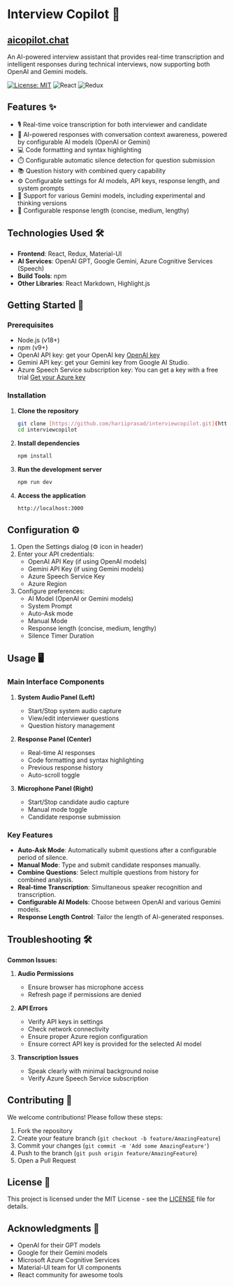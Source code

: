 
# Interview Copilot 🚀
## [aicopilot.chat](https://aicopilot.chat/)

An AI-powered interview assistant that provides real-time transcription and intelligent responses during technical interviews, now supporting both OpenAI and Gemini models.

[![License: MIT](https://img.shields.io/badge/License-MIT-yellow.svg)](https://opensource.org/licenses/MIT)
![React](https://img.shields.io/badge/React-18.2.0-blue)
![Redux](https://img.shields.io/badge/Redux-4.2.1-purple)

## Features ✨

- 🎙️ Real-time voice transcription for both interviewer and candidate
- 🤖 AI-powered responses with conversation context awareness, powered by configurable AI models (OpenAI or Gemini)
- 💻 Code formatting and syntax highlighting
- ⏱️ Configurable automatic silence detection for question submission
- 📚 Question history with combined query capability
- ⚙️ Configurable settings for AI models, API keys, response length, and system prompts
- 🔄 Support for various Gemini models, including experimental and thinking versions
- 📏 Configurable response length (concise, medium, lengthy)

## Technologies Used 🛠️

- **Frontend**: React, Redux, Material-UI
- **AI Services**: OpenAI GPT, Google Gemini, Azure Cognitive Services (Speech)
- **Build Tools**: npm
- **Other Libraries**: React Markdown, Highlight.js

## Getting Started 🚀

### Prerequisites

- Node.js (v18+)
- npm (v9+)
- OpenAI API key: get your OpenAI key [OpenAI key](https://platform.openai.com/docs/overview)
- Gemini API key: get your Gemini key from Google AI Studio.
- Azure Speech Service subscription key: You can get a key with a free trial [Get your Azure key](https://azure.microsoft.com/en-us/pricing/purchase-options/azure-account)

### Installation

1. **Clone the repository**
   ```bash
   git clone [https://github.com/hariiprasad/interviewcopilot.git](https://github.com/hariiprasad/interviewcopilot.git)
   cd interviewcopilot
   ```

2. **Install dependencies**
   ```bash
   npm install
   ```

3. **Run the development server**
   ```bash
   npm run dev
   ```

4. **Access the application**
   ```
   http://localhost:3000
   ```

## Configuration ⚙️

1. Open the Settings dialog (⚙️ icon in header)
2. Enter your API credentials:
   - OpenAI API Key (if using OpenAI models)
   - Gemini API Key (if using Gemini models)
   - Azure Speech Service Key
   - Azure Region
3. Configure preferences:
   - AI Model (OpenAI or Gemini models)
   - System Prompt
   - Auto-Ask mode
   - Manual Mode
   - Response length (concise, medium, lengthy)
   - Silence Timer Duration

## Usage 🖥️

### Main Interface Components

1. **System Audio Panel (Left)**
   - Start/Stop system audio capture
   - View/edit interviewer questions
   - Question history management

2. **Response Panel (Center)**
   - Real-time AI responses
   - Code formatting and syntax highlighting
   - Previous response history
   - Auto-scroll toggle

3. **Microphone Panel (Right)**
   - Start/Stop candidate audio capture
   - Manual mode toggle
   - Candidate response submission

### Key Features

- **Auto-Ask Mode**: Automatically submit questions after a configurable period of silence.
- **Manual Mode**: Type and submit candidate responses manually.
- **Combine Questions**: Select multiple questions from history for combined analysis.
- **Real-time Transcription**: Simultaneous speaker recognition and transcription.
- **Configurable AI Models**: Choose between OpenAI and various Gemini models.
- **Response Length Control**: Tailor the length of AI-generated responses.

## Troubleshooting 🛠️

**Common Issues:**

1. **Audio Permissions**
   - Ensure browser has microphone access
   - Refresh page if permissions are denied

2. **API Errors**
   - Verify API keys in settings
   - Check network connectivity
   - Ensure proper Azure region configuration
   - Ensure correct API key is provided for the selected AI model

3. **Transcription Issues**
   - Speak clearly with minimal background noise
   - Verify Azure Speech Service subscription

## Contributing 🤝

We welcome contributions! Please follow these steps:

1. Fork the repository
2. Create your feature branch (`git checkout -b feature/AmazingFeature`)
3. Commit your changes (`git commit -m 'Add some AmazingFeature'`)
4. Push to the branch (`git push origin feature/AmazingFeature`)
5. Open a Pull Request

## License 📄

This project is licensed under the MIT License - see the [LICENSE](LICENSE) file for details.

## Acknowledgments 🙏

- OpenAI for their GPT models
- Google for their Gemini models
- Microsoft Azure Cognitive Services
- Material-UI team for UI components
- React community for awesome tools
